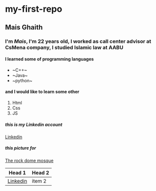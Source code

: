# my-first-repo

## Mais Ghaith
### I'm *Mais*, I'm 22 years old, I worked as call center advisor at CsMena company, I studied Islamic law at AABU 
#### I learned some of programming languages 
* ~C++~
* ~Java~
* ~python~

#### and I would like to learn some other 
1. Html
2. Css
3. JS

##### this is my Linkedin account
[Linkedin](www.linkedin.com/in/mais-ghaith-791b33244)

##### this picture for 
[The rock dome mosque](https://fanack.com/wp-content/uploads/2020/06/Dome-of-the-Rock-AHMAD-GHARABLI-AFP_1024PX.jpg)


|Head 1| Head 2|
---|---|
[Linkedin](www.linkedin.com/in/mais-ghaith-791b33244)| item 2|
